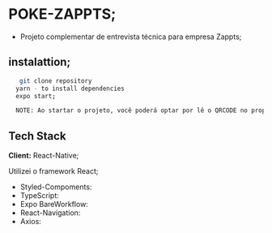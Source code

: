# POKE-ZAPPTS;

- Projeto complementar de entrevista técnica para empresa Zappts;

## instalattion;

```bash
   git clone repository
  yarn - to install dependencies
  expo start;

  NOTE: Ao startar o projeto, você poderá optar por lê o QRCODE no proprio celular e navegar pela aplicação, ou você pode usar o navegador para start via emulador, android ou ios, conforme desejado.

```

## Tech Stack

**Client:** React-Native;

Utilizei o framework React;

- Styled-Compoments:
- TypeScript:
- Expo BareWorkflow:
- React-Navigation:
- Axios:
